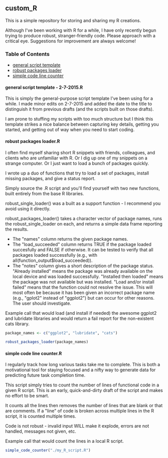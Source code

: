 ## custom_R
This is a simple repository for storing and sharing my R creations. 

Although I've been working with R for a while, I have only recently begun trying to produce robust, stranger-friendly code. Please approach with a critical eye. Suggestions for improvement are always welcome!

### Table of Contents
* [general script template](#general-script-template) 
* [robust packages loader](#robust-packages-loader)
* [simple code line counter](#simple-code-line-counter)

<a id = "general-script-template"></a>
#### general script template - 2-7-2015.R


This is simply the general-purpose script template I've been using for a while. I made minor edits on 2-7-2015 and added the date to the title to distinguish it from previous drafts (and the scripts built on those drafts).

I am prone to stuffing my scripts with too much structure but I think this template strikes a nice balance between capturing key details, getting you started, and getting out of way when you need to start coding.

<a id = "robust-packages-loader"></a>
#### robust packages loader.R

I often find myself sharing short R snippets with friends, colleagues, and clients who are unfamiliar with R. Or I dig up one of my snippets on a strange computer. Or I just want to load a bunch of packages quickly. 

I wrote up a duo of functions that try to load a set of packages, install missing packages, and give a status report. 

Simply source the .R script and you'll find yourself with two new functions, built entirely from the base R libraries. 

robust_single_loader() was a built as a support function - I recommend you avoid using it directly.

robust_packages_loader() takes a character vector of package names, runs the robust_single_loader on each, and returns a simple data frame reporting the results. 

- The "names" column returns the given package names.
- The "load_succeeded" column returns TRUE if the package loaded succesfully and FALSE if otherwise. It can be tested to verify that all packages loaded successfully (e.g., with all(function_output$load_succeeded)).
- The "notes" column gives a short description of the package status. "Already installed" means the package was already available on the local device and was loaded successfully. "Installed then loaded" means the package was not available but was installed. "Load and/or install failed" means that the function could not resolve the issue. This will most often be because it has been given an incorrect package name (e.g., "gplot2" instead of "ggplot2") but can occur for other reasons. The user should investigate.

Example call that would load (and install if needed) the awesome ggplot2 and lubridate libraries and would return a fail report for the non-existent cats library.
```R
package_names <- c("ggplot2", "lubridate", "cats")

robust_packages_loader(package_names)
```

<a id = "simple-code-line-counter"></a>
#### simple code line counter.R
I regularly track how long various tasks take me to complete. This is both a motivational tool for staying focused and a nifty way to generate data for predicting future task completion time.

This script simply tries to count the number of lines of functional code in a given R script. This is an early, quick-and-dirty draft of the script and makes no effort to be smart.

It counts all the lines then removes the number of lines that are blank or that are comments. If a "line" of code is broken across multiple lines in the R script, it is counted multiple times.

Code is not robust - invalid input WILL make it explode, errors are not handled, messages not given, etc.

Example call that would count the lines in a local R script.
```R
simple_code_counter("./my_R_script.R")
```
